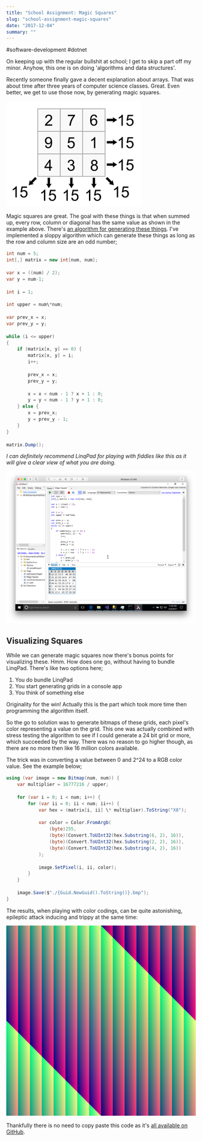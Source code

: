 ```yaml
---
title: "School Assignment: Magic Squares"
slug: "school-assignment-magic-squares"
date: "2017-12-04"
summary: ""
---
```


#software-development #dotnet

On keeping up with the regular bullshit at school; I get to skip a part off my minor. Anyhow, this one is on doing 'algorithms and data structures'.

Recently someone finally gave a decent explanation about arrays. That was about time after three years of computer science classes. Great. Even better, we get to use those now, by generating magic squares.

![http://localhost:3000/uploads/magicsquareexample.svg](/uploads/magicsquareexample_a7552b0fd2.svg)

Magic squares are great. The goal with these things is that when summed up, every row, column or diagonal has the same value as shown in the example above. There's [an algorithm for generating these things](https://en.wikipedia.org/wiki/Magic_square#Types_of_construction). I've implemented a sloppy algorithm which can generate these things as long as the row and column size are an odd number;

```csharp
int num = 5;
int[,] matrix = new int[num, num];

var x = ((num) / 2);
var y = num-1;

int i = 1;

int upper = num\*num;

var prev_x = x;
var prev_y = y;

while (i <= upper)
{
    if (matrix[x, y] == 0) {
        matrix[x, y] = i;
        i++;

        prev_x = x;
        prev_y = y;

        x = x < num - 1 ? x + 1 : 0;
        y = y < num - 1 ? y + 1 : 0;
    } else {
        x = prev_x;
        y = prev_y - 1;
    }
}

matrix.Dump();
```

*I can definitely recommend LinqPad for playing with fiddles like this as it will give a clear view of what you are doing.*

![http://localhost:3000/uploads/versions/screen-shot-2017-12-04-at-11-29-44-pm---x----2344-1886x---.png](/uploads/screen_shot_2017_12_04_at_11_29_44_pm_x_2344_1886x_16afa7f36d.png)

## Visualizing Squares

While we can generate magic squares now there's bonus points for visualizing these. Hmm. How does one go, without having to bundle LinqPad. There's like two options here;

1. You do bundle LinqPad
2. You start generating grids in a console app
3. You think of something else

Originality for the win! Actually this is the part which took more time then programming the algorithm itself.

So the go to solution was to generate bitmaps of these grids, each pixel's color representing a value on the grid. This one was actually combined with stress testing the algorithm to see if I could generate a 24 bit grid or more, which succeeded by the way. There was no reason to go higher though, as there are no more then like 16 million colors available.

The trick was in converting a value between 0 and 2^24 to a RGB color value. See the example below;

```csharp
using (var image = new Bitmap(num, num)) {
    var multiplier = 16777216 / upper;

    for (var i = 0; i < num; i++) {
        for (var ii = 0; ii < num; ii++) {
            var hex = (matrix[i, ii] \* multiplier).ToString("X8");

            var color = Color.FromArgb(
                (byte)255,
                (byte)(Convert.ToUInt32(hex.Substring(6, 2), 16)),
                (byte)(Convert.ToUInt32(hex.Substring(2, 2), 16)),
                (byte)(Convert.ToUInt32(hex.Substring(4, 2), 16))
            );

            image.SetPixel(i, ii, color);
        }
    }

    image.Save($"./{Guid.NewGuid().ToString()}.bmp");
}
```

The results, when playing with color codings, can be quite astonishing, epileptic attack inducing and trippy at the same time:

![http://localhost:3000/uploads/versions/2e6d6b17-39ac-4152-95e8-5d9824132220---x----4095-4095x---.bmp](/uploads/2e6d6b17_39ac_4152_95e8_5d9824132220_x_4095_4095x_574c5ed8a2.bmp)

Thankfully there is no need to copy paste this code as it's [all available on GitHub](https://github.com/CorstianBoerman/SquaryMcSquareFace).
